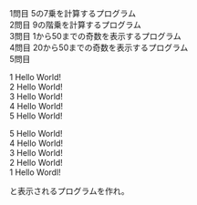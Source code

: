 1問目 5の7乗を計算するプログラム  
2問目 9の階乗を計算するプログラム  
3問目 1から50までの奇数を表示するプログラム  
4問目 20から50までの奇数を表示するプログラム  
5問目  
  
1 Hello World!  
2 Hello World!  
3 Hello World!  
4 Hello World!  
5 Hello World!  

5 Hello World!  
4 Hello World!  
3 Hello World!  
2 Hello World!  
1 Hello Wordl!  
  
と表示されるプログラムを作れ。  

